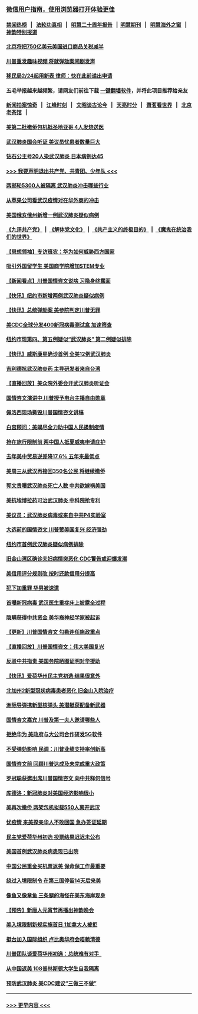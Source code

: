 ### [微信用户指南，使用浏览器打开体验更佳](https://github.com/gfw-breaker/banned-news1/blob/master/indexes/wechat-guide.md?t=0)
#### [禁闻热榜](热点新闻.md?t=0)  &nbsp;&nbsp;|&nbsp;&nbsp; [法轮功真相](https://github.com/gfw-breaker/truth/blob/master/README.md?t=0) &nbsp;&nbsp;|&nbsp;&nbsp; [明慧二十周年报告](https://github.com/gfw-breaker/mh-reports/blob/master/README.md?t=0) &nbsp;&nbsp;|&nbsp;&nbsp;[明慧期刊](https://github.com/gfw-breaker/mh-qikan) &nbsp;&nbsp;|&nbsp;&nbsp; [明慧海外之窗](https://github.com/gfw-breaker/mh-news/blob/master/README.md?t=0) &nbsp;&nbsp;|&nbsp;&nbsp; [神韵特别报道](https://github.com/gfw-breaker/mh-news/blob/master/shenyun.md?t=0)
#### [北京将把750亿美元美国进口商品关税减半](../pages/nsc412/n11848896.md?t=02062102) 
#### [川普重发趣味视频 将就弹劾案闹剧发声](../pages/nsc412/n11848715.md?t=02062102) 
#### [移民局2/24起用新表  律师：快在此前递出申请](../pages/nsc412/n11848220.md?t=02062102) 
#### 五毛举报越来越频繁，请网友们前往下载 [一键翻墙软件](https://github.com/gfw-breaker/ssr-accounts)，并将此项目推荐给亲友
#### [新闻拍案惊奇](https://github.com/gfw-breaker/banned-news1/blob/master/pages/link4.md) &nbsp;&nbsp;|&nbsp;&nbsp; [江峰时刻](https://github.com/gfw-breaker/banned-news1/blob/master/pages/link4.md) &nbsp;&nbsp;|&nbsp;&nbsp; [文昭谈古论今](https://github.com/gfw-breaker/banned-news1/blob/master/pages/link4.md) &nbsp;&nbsp;|&nbsp;&nbsp; [天亮时分](https://github.com/gfw-breaker/banned-news1/blob/master/pages/link4.md) &nbsp;&nbsp;|&nbsp;&nbsp; [萧茗看世界](https://github.com/gfw-breaker/banned-news1/blob/master/pages/link4.md) &nbsp;&nbsp;|&nbsp;&nbsp; [北京老茶馆](https://github.com/gfw-breaker/banned-news1/blob/master/pages/link4.md) &nbsp;&nbsp;|&nbsp;&nbsp; 
#### [美第二批撤侨包机抵圣地亚哥 4人发烧送医](../pages/nsc412/n11847923.md?t=02062102) 
#### [武汉肺炎国会听证 美议员忧患者数量巨大](../pages/nsc412/n11844851.md?t=02062102) 
#### [钻石公主号20人染武汉肺炎 日本病例达45](../pages/nsc412/n11847823.md?t=02062102) 
#### [>>> 我要声明退出共产党、共青团、少年队 <<<](https://github.com/begood0513/goodnews/blob/master/quit/letter.md) 
#### [两邮轮5300人被隔离 武汉肺炎冲击哪些行业](../pages/nsc412/n11847456.md?t=02062102) 
#### [从苹果公司看武汉疫情对在华外商的冲击](../pages/nsc412/n11847586.md?t=02062102) 
#### [美国俄亥俄州新增一例武汉肺炎疑似病例](../pages/nsc412/n11847714.md?t=02062102) 
#### [《九评共产党》](https://github.com/begood0513/9ping.md/blob/master/README.md) &nbsp;|&nbsp; [《解体党文化》](../../../../jtdwh.md/blob/master/README.md)  &nbsp;|&nbsp; [《共产主义的终极目的》](../../../../gczydzjmd.md/blob/master/README.md) &nbsp;|&nbsp; [《魔鬼在统治我们的世界》](../../../../mgztzwmdsj.md/blob/master/README.md) 
#### [【思想领袖】专访班农：华为如何威胁西方国家](../pages/nsc412/n11847306.md?t=02062102) 
#### [吸引外国留学生 美国商学院增加STEM专业](../pages/nsc412/n11847417.md?t=02062102) 
#### [【新闻看点】川普国情咨文说啥 习隐身终露面](../pages/nsc412/n11847016.md?t=02062102) 
#### [【快讯】纽约市新增两例武汉肺炎疑似病例](../pages/nsc412/n11847250.md?t=02062102) 
#### [【快讯】总统弹劾案 美参院判定川普无罪](../pages/nsc412/n11847316.md?t=02062102) 
#### [美CDC全球分发400新冠病毒测试盒 加速筛查](../pages/nsc412/n11847260.md?t=02062102) 
#### [纽约市现第四、第五例疑似“武汉肺炎”   第二例疑似排除](../pages/nsc412/n11847332.md?t=02062102) 
#### [【快讯】威斯康星确诊首例 全美12例武汉肺炎](../pages/nsc412/n11847162.md?t=02062102) 
#### [吉利德抗武汉肺炎药 主导研发者来自台湾](../pages/nsc412/n11847064.md?t=02062102) 
#### [【直播回放】美众院外委会开武汉肺炎听证会](../pages/nsc412/n11846727.md?t=02062102) 
#### [国情咨文演讲中 川普授予电台主播自由勋章](../pages/nsc412/n11846815.md?t=02062102) 
#### [佩洛西现场撕毁川普国情咨文讲稿](../pages/nsc412/n11846724.md?t=02062102) 
#### [白宫顾问：美竭尽全力助中国人民遏制疫情](../pages/nsc412/n11846756.md?t=02062102) 
#### [抢在旅行限制前 两中国人抵夏威夷申请庇护](../pages/nsc412/n11846866.md?t=02062102) 
#### [去年美中贸易逆差降17.6% 五年来最低点](../pages/nsc412/n11846755.md?t=02062102) 
#### [美周三从武汉再接回350名公民 将继续撤侨](../pages/nsc412/n11846705.md?t=02062102) 
#### [郭文贵曝武汉肺炎死亡人数 中共欲嫁祸美国](../pages/nsc412/n11846240.md?t=02062102) 
#### [美抗埃博拉药可治武汉肺炎 中科院抢专利](../pages/nsc412/n11846409.md?t=02062102) 
#### [美议员：武汉肺炎病毒或来自中共P4实验室](../pages/nsc412/n11846043.md?t=02062102) 
#### [大选前的国情咨文 川普赞美国复兴 经济强劲](../pages/nsc412/n11845526.md?t=02062102) 
#### [纽约市首例武汉肺炎疑似病例排除](../pages/nsc412/n11844989.md?t=02062102) 
#### [旧金山湾区确诊夫妇病情突恶化 CDC警告或迎爆发潮](../pages/nsc412/n11845730.md?t=02062102) 
#### [美信用评分规则改  按时还款信用分提高](../pages/nsc412/n11845488.md?t=02062102) 
#### [犯下加重罪 华男被速遣](../pages/nsc412/n11845476.md?t=02062102) 
#### [首曝新冠病毒 武汉医生重症床上披露全过程](../pages/nsc412/n11845150.md?t=02062102) 
#### [隐瞒获得中共资金 美华裔神经学家被起诉](../pages/nsc412/n11844879.md?t=02062102) 
#### [【更新】川普国情咨文 勾勒连任施政重点](../pages/nsc412/n11845223.md?t=02062102) 
#### [【直播回放】川普国情咨文：伟大美国复兴](../pages/nsc412/n11842079.md?t=02062102) 
#### [反驳中共指责 美国务院晒图证明对华援助](../pages/nsc412/n11844859.md?t=02062102) 
#### [【快讯】爱荷华州民主党初选 结果很意外](../pages/nsc412/n11844878.md?t=02062102) 
#### [北加州2新型冠状病毒患者恶化 旧金山入院治疗](../pages/nsc412/n11844842.md?t=02062102) 
#### [洲际导弹携新型核弹头 美潜艇获配备新武器](../pages/nsc412/n11844680.md?t=02062102) 
#### [国情咨文嘉宾 川普及第一夫人邀请哪些人](../pages/nsc412/n11844712.md?t=02062102) 
#### [拒绝华为 美政府与大公司合作研发5G软件](../pages/nsc412/n11844625.md?t=02062102) 
#### [不受弹劾影响 民调：川普业绩支持率创新高](../pages/nsc412/n11844622.md?t=02062102) 
#### [国情咨文前 回顾川普达成及未完成重大政策](../pages/nsc412/n11844581.md?t=02062102) 
#### [罗冠聪获邀出席川普国情咨文 向中共释何信号](../pages/nsc412/n11844355.md?t=02062102) 
#### [库德洛：新冠肺炎对美国经济影响很小](../pages/nsc412/n11844418.md?t=02062102) 
#### [美再次撤侨 两架包机拟载550人离开武汉](../pages/nsc412/n11844407.md?t=02062102) 
#### [忧疫情 来美探亲华人不敢回国 急办签证延期](../pages/nsc412/n11843344.md?t=02062102) 
#### [民主党爱荷华州初选 投票结果迟迟未公布](../pages/nsc412/n11844207.md?t=02062102) 
#### [美国首例武汉肺炎病患现已出院](../pages/nsc412/n11842740.md?t=02062102) 
#### [中国公民重金买机票返美 保命保工作最重要](../pages/nsc412/n11843282.md?t=02062102) 
#### [绕过入境限制令  在第三国停留14天后来美](../pages/nsc412/n11843341.md?t=02062102) 
#### [像鱼又像章鱼 三条腿的海怪在美东海岸现身](../pages/nsc412/n11843092.md?t=02062102) 
#### [【预告】新唐人元宵节再播出神韵晚会](../pages/nsc412/n11843192.md?t=02062102) 
#### [美入境限制新规实施首日 1加拿大人被拒](../pages/nsc412/n11843058.md?t=02062102) 
#### [挺台加入国际组织 卢比奥华府会唔赖清德](../pages/nsc412/n11843023.md?t=02062102) 
#### [川普团队谈爱荷华州初选：总统难有对手  ](../pages/nsc412/n11842867.md?t=02062102) 
#### [从中国返美 108普林斯顿大学生自我隔离](../pages/nsc412/n11842714.md?t=02062102) 
#### [预防武汉肺炎 美CDC建议“三做三不做”](../pages/nsc412/n11842700.md?t=02062102) 

----
#### [ >>> 更早内容 <<< ](../indexes/nsc412-earlier.md)
